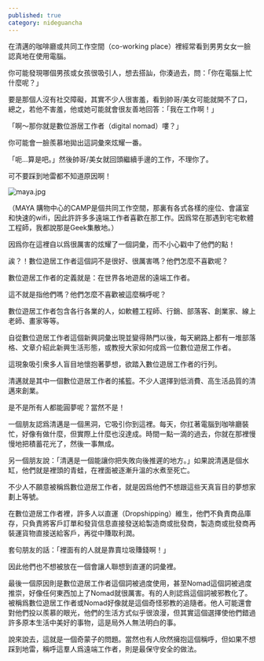```yaml
---
published: true
category: nideguancha
---
```

在清邁的咖啡廳或共同工作空間（co-working place）裡經常看到男男女女一臉認真地在使用電腦。

你可能發現哪個男孩或女孩很吸引人，想去搭訕，你湊過去，問：「你在電腦上忙什麼呢？」

要是那個人沒有社交障礙，其實不少人很害羞，看到帥哥/美女可能就開不了口，總之，若他不害羞，他或她可能就會很友善地回答：「我在工作啊！」

「啊～那你就是數位游居工作者（digital nomad）嘍？」   

你可能會一臉羨慕地拋出這詞彙來炫耀一番。

「呃...算是吧。」然後帥哥/美女就回頭繼續手邊的工作，不理你了。

可不要踩到地雷都不知道原因啊！

![maya.jpg]({{site.baseurl}}/images/maya.jpg)

（MAYA 購物中心的CAMP是個共同工作空間，那裏有各式各樣的座位、會議室和快速的wifi，因此許許多多遠端工作者喜歡在那工作。因爲常在那遇到宅宅軟體工程師，我都說那是Geek集散地。）

因爲你在這裡自以爲很厲害的炫耀了一個詞彙，而不小心戳中了他們的點！

誒？！數位遊居工作者這個詞不是很好、很厲害嗎？他們怎麼不喜歡呢？

數位遊居工作者的定義就是：在世界各地遊居的遠端工作者。

這不就是指他們嗎？他們怎麼不喜歡被這麼稱呼呢？

數位遊居工作者包含各行各業的人，如軟體工程師、行銷、部落客、創業家、線上老師、畫家等等。

自從數位遊居工作者這個新興詞彙出現並變得熱門以後，每天網路上都有一堆部落格、文章介紹此新興生活形態，或教授大家如何成爲一位數位遊居工作者。

這現象吸引衆多人盲目地懷抱著夢想，欲踏入數位遊居工作者的行列。

清邁就是其中一個數位遊居工作者的搖籃。不少人選擇到低消費、高生活品質的清邁來創業。

是不是所有人都能圓夢呢？當然不是！

一個朋友認爲清邁是一個黑洞，它吸引你到這裡。每天，你扛著電腦到咖啡廳裝忙，好像有做什麼，但實際上什麼也沒達成。時間一點一滴的過去，你就在那裡慢慢地把積蓄花光了，然後一事無成。

另一個朋友說：「清邁是一個能讓你把失敗向後推遲的地方。」如果說清邁是個水缸，他們就是裡頭的青蛙，在裡面被逐漸升溫的水煮至死亡。

不少人不願意被稱爲數位遊居工作者，就是因爲他們不想跟這些天真盲目的夢想家劃上等號。

在數位遊居工作者裡，許多人以直運（Dropshipping）維生，他們不負責商品庫存，只負責將客戶訂單和發貨信息直接發送給製造商或批發商，製造商或批發商再裝運貨物直接送給客戶，再從中賺取利潤。

套句朋友的話：「裡面有的人就是靠賣垃圾賺錢啊！」

因此他們也不想被放在一個會讓人聯想到直運的詞彙裡。

最後一個原因則是數位遊居工作者這個詞被過度使用，甚至Nomad這個詞被過度推崇，好像任何東西加上了Nomad就很厲害。有的人則認爲這個詞被邪教化了。被稱爲數位遊居工作者或Nomad好像就是這個奇怪邪教的追隨者。他人可能還會對他們投以羨慕的眼光，他們的生活方式似乎很浪漫，但其實這個選擇使他們錯過許多原本生活中美好的事物，這是局外人無法明白的事。

說來說去，這就是一個奇蒙子的問題。當然也有人欣然擁抱這個稱呼，但如果不想踩到地雷，稱呼這羣人爲遠端工作者，則是最保守安全的做法。
